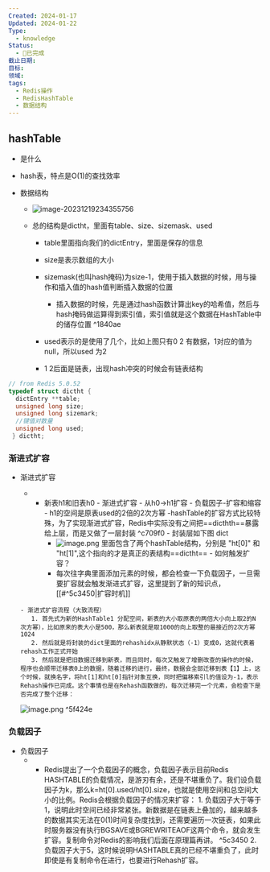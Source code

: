 ```yaml
---
Created: 2024-01-17
Updated: 2024-01-22
Type:
  - knowledge
Status:
  - 🎃已完成
截止日期: 
目标: 
领域: 
tags:
  - Redis操作
  - RedisHashTable
  - 数据结构
---
```



## hashTable

-  是什么

  - hash表，特点是O(1)的查找效率

- 数据结构

  - ![image-20231219234355756](D:\\study\img\image-20231219234355756.png)

  - 总的结构是dictht，里面有table、size、sizemask、used

    - table里面指向我们的dictEntry，里面是保存的信息

    - size是表示数组的大小

    - sizemask(也叫hash掩码)为size-1，使用于插入数据的时候，用与操作和插入值的hash值判断插入数据的位置
	    - 插入数据的时候，先是通过hash函数计算出key的哈希值，然后与hash掩码做运算得到索引值，索引值就是这个数据在HashTable中的储存位置 ^1840ae

    - used表示的是使用了几个，比如上图只有0 2 有数据，1对应的值为null，所以used 为2

    - 1 2后面是链表，出现hash冲突的时候会有链表结构

```C
// from Redis 5.0.52 
typedef struct dictht {
  dictEntry **table;
  unsigned long size;
  unsigned long sizemark;
  //键值对数量
  unsigned long used;
 } dictht;
```

### 渐进式扩容

- 渐进式扩容
	-   - 新表h1和旧表h0
	  - 渐进式扩容 
	  - 从h0->h1扩容
	  - 负载因子-扩容和缩容
	  - h1的空间是原表used的2倍的2次方幂
	-hashTable的扩容方式比较特殊，为了实现渐进式扩容，Redis中实际没有之间把==dicthth==暴露给上层，而是又做了一层封装 ^c709f0
	  - 封装层如下图 dict
		  - ![image.png](https://obsidian-pic-1317906728.cos.ap-nanjing.myqcloud.com/obsidian/20240106183838.png)
		里面包含了两个hashTable结构，分别是 "ht[0]" 和 "ht[1]",这个指向的才是真正的表结构==dictht==
	  - 如何触发扩容？
		  - 每次往字典里面添加元素的时候，都会检查一下负载因子，一旦需要扩容就会触发渐进式扩容，这里提到了新的知识点，[[#^5c3450|扩容时机]]
		   
	  - 渐进式扩容流程（大致流程）
		 1. 首先式为新的HashTable1 分配空间，新表的大小取原表的两倍大小向上取2的N次方幂），比如原来的表大小是500，那么新表就是取1000的向上取整的最接近的2次方幂1024
		 2. 然后就是将封装的dict里面的rehashidx从静默状态（-1）变成0，这就代表着rehash工作正式开始
		 3. 然后就是把旧数据迁移到新表，而且同时，每次又触发了增删改查的操作的时候，程序也会顺带迁移表0上的数据，随着迁移的进行，最终，数据会全部迁移到表【1】上，这个时候，就换名字，将ht[1]和ht[0]指针对象互换，同时把偏移索引l的值设为-1，表示Rehash操作已完成。这个事情也是在Rehash函数做的，每次迁移完一个元素，会检查下是否完成了整个迁移：
	![image.png](https://obsidian-pic-1317906728.cos.ap-nanjing.myqcloud.com/obsidian/20240106190503.png)
			 ^5f424e


### 负载因子
- 负载因子
	- - Redis提出了一个负载因子的概念，负载因子表示目前Redis HASHTABLE的负载情况，是游刃有余，还是不堪重负了。我们设负载因子为k，那么k=ht[0].used/ht[0].size，也就是使用空间和总空间大小的比例。Redis会根据负载因子的情况来扩容：
			  1. 负载因子大于等于1，说明此时空间已经非常紧张。新数据是在链表上叠加的，越来越多的数据其实无法在0(1)时间复杂度找到，还需要遍历一次链表，如果此时服务器没有执行BGSAVE或BGREWRITEAOF这两个命令，就会发生扩容。复制命令对Redis的影响我们后面在原理篇再讲。 ^5c3450
			  2. 负载因子大于5，这时候说明HASHTABLE真的已经不堪重负了，此时即使是有复制命令在进行，也要进行Rehash扩容。